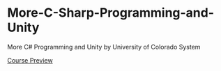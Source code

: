 # More-C-Sharp-Programming-and-Unity
More C# Programming and Unity by University of Colorado System

[Course Preview](https://www.coursera.org/learn/more-programming-unity/home/welcome)
